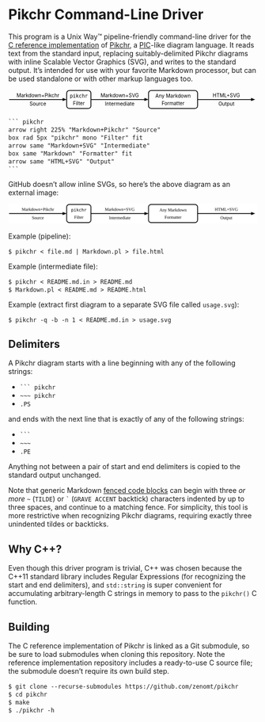 Pikchr Command-Line Driver
==========================
This program is a Unix Way™ pipeline-friendly command-line driver for the
[C reference implementation][DRH] of [Pikchr][], a [PIC][]-like diagram
language. It reads text from the standard input, replacing suitably-delimited
Pikchr diagrams with inline Scalable Vector Graphics (SVG), and writes to the
standard output. It’s intended for use with your favorite Markdown processor,
but can be used standalone or with other markup languages too.

<div style="max-width:700px"><svg xmlns='http://www.w3.org/2000/svg' viewBox="0 0 700.848 54.72">
<polygon points="164.16,27.36 152.64,31.68 152.64,23.04" style="fill:rgb(0,0,0)"/>
<path d="M2.16,27.36L158.4,27.36"  style="fill:none;stroke-width:2.16;stroke:rgb(0,0,0);" />
<text x="83.16" y="15.66" text-anchor="middle" fill="rgb(0,0,0)" dominant-baseline="central">Markdown+Pikchr</text>
<text x="83.16" y="39.06" text-anchor="middle" fill="rgb(0,0,0)" dominant-baseline="central">Source</text>
<path d="M171.66,52.56L224.858,52.56A7.5 7.5 0 0 0 232.358 45.06L232.358,9.66A7.5 7.5 0 0 0 224.858 2.16L171.66,2.16A7.5 7.5 0 0 0 164.16 9.66L164.16,45.06A7.5 7.5 0 0 0 171.66 52.56Z"  style="fill:none;stroke-width:2.16;stroke:rgb(0,0,0);" />
<text x="198.259" y="17.28" text-anchor="middle" font-family="monospace" fill="rgb(0,0,0)" dominant-baseline="central">pikchr</text>
<text x="198.259" y="37.44" text-anchor="middle" fill="rgb(0,0,0)" dominant-baseline="central">Filter</text>
<polygon points="394.358,27.36 382.838,31.68 382.838,23.04" style="fill:rgb(0,0,0)"/>
<path d="M232.358,27.36L388.598,27.36"  style="fill:none;stroke-width:2.16;stroke:rgb(0,0,0);" />
<text x="313.358" y="15.66" text-anchor="middle" fill="rgb(0,0,0)" dominant-baseline="central">Markdown+SVG</text>
<text x="313.358" y="39.06" text-anchor="middle" fill="rgb(0,0,0)" dominant-baseline="central">Intermediate</text>
<path d="M401.858,52.56L524.868,52.56A7.5 7.5 0 0 0 532.368 45.06L532.368,9.66A7.5 7.5 0 0 0 524.868 2.16L401.858,2.16A7.5 7.5 0 0 0 394.358 9.66L394.358,45.06A7.5 7.5 0 0 0 401.858 52.56Z"  style="fill:none;stroke-width:2.16;stroke:rgb(0,0,0);" />
<text x="463.363" y="17.28" text-anchor="middle" fill="rgb(0,0,0)" dominant-baseline="central">Any Markdown</text>
<text x="463.363" y="37.44" text-anchor="middle" fill="rgb(0,0,0)" dominant-baseline="central">Formatter</text>
<polygon points="694.368,27.36 682.848,31.68 682.848,23.04" style="fill:rgb(0,0,0)"/>
<path d="M532.368,27.36L688.608,27.36"  style="fill:none;stroke-width:2.16;stroke:rgb(0,0,0);" />
<text x="613.368" y="15.66" text-anchor="middle" fill="rgb(0,0,0)" dominant-baseline="central">HTML+SVG</text>
<text x="613.368" y="39.06" text-anchor="middle" fill="rgb(0,0,0)" dominant-baseline="central">Output</text>
</svg>
</div>


    ``` pikchr
    arrow right 225% "Markdown+Pikchr" "Source"
    box rad 5px "pikchr" mono "Filter" fit
    arrow same "Markdown+SVG" "Intermediate"
    box same "Markdown" "Formatter" fit
    arrow same "HTML+SVG" "Output"
    ```

GitHub doesn’t allow inline SVGs, so here’s the above diagram as an external image:

<img width="700px" src="usage.svg"/>

Example (pipeline):

    $ pikchr < file.md | Markdown.pl > file.html

Example (intermediate file):

    $ pikchr < README.md.in > README.md
    $ Markdown.pl < README.md > README.html

Example (extract first diagram to a separate SVG file called `usage.svg`):

    $ pikchr -q -b -n 1 < README.md.in > usage.svg

Delimiters
----------
A Pikchr diagram starts with a line beginning with any of the following strings:

* <code>``` pikchr</code>
* `~~~ pikchr`
* `.PS`

and ends with the next line that is exactly of any of the following
strings:

* <code>```</code>
* `~~~`
* `.PE`

Anything not between a pair of start and end delimiters is copied to the
standard output unchanged.

Note that generic Markdown [fenced code blocks][fenced] can begin with three
_or more_ `~` (`TILDE`) or <code>&#96;</code> (`GRAVE ACCENT` backtick)
characters indented by up to three spaces, and continue to a matching fence.
For simplicity, this tool is more restrictive when recognizing Pikchr diagrams,
requiring exactly three unindented tildes or backticks.

Why C++?
--------
Even though this driver program is trivial, C++ was chosen because the C++11
standard library includes Regular Expressions (for recognizing the start and
end delimiters), and `std::string` is super convenient for accumulating
arbitrary-length C strings in memory to pass to the `pikchr()` C function.

Building
--------
The C reference implementation of Pikchr is linked as a Git submodule, so be
sure to load submodules when cloning this repository. Note the reference
implementation repository includes a ready-to-use C source file; the
submodule doesn’t require its own build step.

    $ git clone --recurse-submodules https://github.com/zenomt/pikchr
    $ cd pikchr
    $ make
    $ ./pikchr -h


  [DRH]: https://github.com/drhsqlite/pikchr
  [Pikchr]: https://pikchr.org/
  [PIC]: https://en.wikipedia.org/wiki/PIC_(markup_language)
  [fenced]: https://spec.commonmark.org/0.30/#fenced-code-blocks
